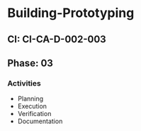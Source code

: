 # Building-Prototyping

## CI: CI-CA-D-002-003
## Phase: 03

### Activities
- Planning
- Execution
- Verification
- Documentation
